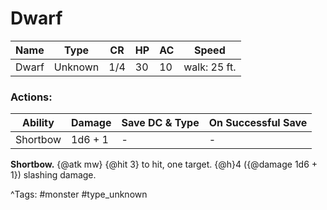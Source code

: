 # Dwarf

| Name | Type | CR | HP | AC | Speed |
|------|------|----|----|----|-------|
| Dwarf | Unknown | 1/4 | 30 | 10 | walk: 25 ft. |

### Actions:

| Ability | Damage | Save DC & Type | On Successful Save |
|---------|--------|----------------|--------------------|
| Shortbow | 1d6 + 1 | - | - |


**Shortbow.** {@atk mw} {@hit 3} to hit, one target. {@h}4 ({@damage 1d6 + 1}) slashing damage.

^Tags: #monster #type_unknown